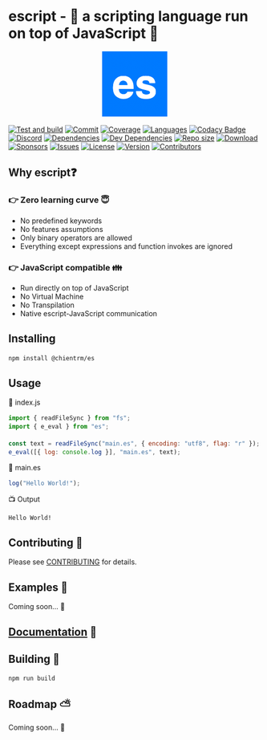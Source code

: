 # escript - :pray: a scripting language run on top of JavaScript :pray:

<p align="center">
    <img src="https://raw.githubusercontent.com/chientrm/es/main/logo.png"
        height="130">
</p>

[![Test and build](https://github.com/chientrm/es/actions/workflows/test_and_build.yml/badge.svg)](https://github.com/chientrm/es/actions/workflows/test_and_build.yml)
[![Commit](https://img.shields.io/github/commit-activity/m/chientrm/es)](https://img.shields.io/github/commit-activity/m/chientrm/es)
[![Coverage](https://img.shields.io/nycrc/chientrm/es?config=.nycrc&preferredThreshold=lines)](https://github.com/chientrm/es)
[![Languages](https://img.shields.io/github/languages/top/chientrm/es)](https://github.com/trending/javascript)
[![Codacy Badge](https://app.codacy.com/project/badge/Grade/579fa15f5c4d431fb77c089edd849e4e)](https://www.codacy.com/gh/chientrm/es/dashboard?utm_source=github.com&utm_medium=referral&utm_content=chientrm/es&utm_campaign=Badge_Grade)
[![Discord](https://img.shields.io/discord/925391810472329276?logo=discord)](https://discord.gg/465qH6x6)
[![Dependencies](https://img.shields.io/depfu/chientrm/es)](https://depfu.com/repos/github/chientrm/es)
[![Dev Dependencies](https://img.shields.io/github/package-json/dependency-version/chientrm/es/dev/rollup/main)](https://github.com/chientrm/es/blob/main/package.json)
[![Repo size](https://img.shields.io/github/repo-size/chientrm/es)](https://github.com/chientrm/es)
[![Download](https://img.shields.io/npm/dt/@chientrm/es)](https://www.npmjs.com/package/@chientrm/es)
[![Sponsors](https://img.shields.io/github/sponsors/chientrm)](https://github.com/chientrm)
[![Issues](https://img.shields.io/github/issues/chientrm/es)](https://github.com/chientrm/es/issues)
[![License](https://img.shields.io/npm/l/@chientrm/es)](https://github.com/chientrm/es/blob/main/LICENSE)
[![Version](https://img.shields.io/github/package-json/v/chientrm/es)](https://github.com/chientrm/es)
[![Contributors](https://img.shields.io/github/contributors/chientrm/es)](https://github.com/chientrm/es/graphs/contributors)

## Why escript:question:

### :point_right: Zero learning curve :innocent:

- No predefined keywords
- No features assumptions
- Only binary operators are allowed
- Everything except expressions and function invokes are ignored

### :point_right: JavaScript compatible :family:

- Run directly on top of JavaScript
- No Virtual Machine
- No Transpilation
- Native escript-JavaScript communication

## Installing

```sh
npm install @chientrm/es
```

## Usage

:page_facing_up: index.js

```js
import { readFileSync } from "fs";
import { e_eval } from "es";

const text = readFileSync("main.es", { encoding: "utf8", flag: "r" });
e_eval([{ log: console.log }], "main.es", text);
```

:page_facing_up: main.es

```js
log("Hello World!");
```

:tv: Output

```sh
Hello World!
```

## Contributing :muscle:

Please see [CONTRIBUTING](CONTRIBUTING.md) for details.

## Examples :green_book:

Coming soon... :construction_worker:

## [Documentation](docs/readme.md) :green_book:

## Building :hammer:

```
npm run build
```

## Roadmap :partly_sunny:

Coming soon... :construction_worker:
